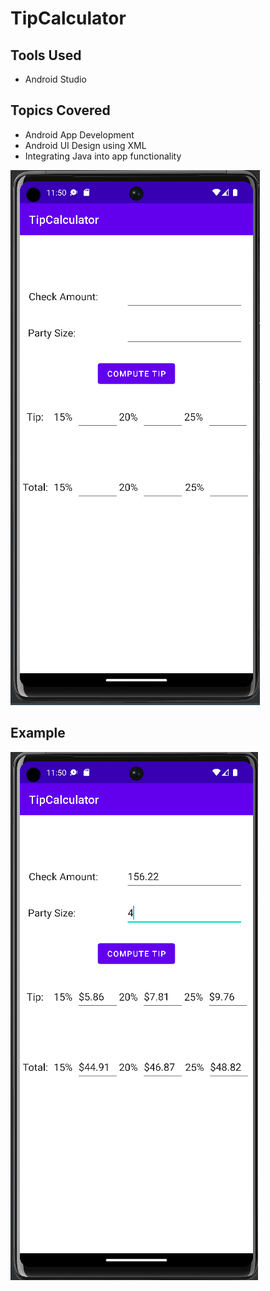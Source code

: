 # TipCalculator

## Tools Used
* Android Studio

## Topics Covered
* Android App Development
* Android UI Design using XML
* Integrating Java into app functionality

![](https://github.com/Nwiradiradja/TipCalculator/blob/main/TipCalculator.png?raw=true) 


## Example
![](https://github.com/Nwiradiradja/TipCalculator/blob/main/TipExample.png?raw=true)
